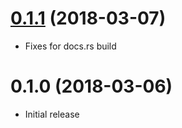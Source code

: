 # [0.1.1] (2018-03-07)

[0.1.1]: https://github.com/miscreant/miscreant/compare/v0.1.0...v0.1.1

* Fixes for docs.rs build

# 0.1.0 (2018-03-06)

* Initial release
